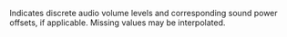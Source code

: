 Indicates discrete audio volume levels and corresponding sound power offsets, if applicable. Missing values may be interpolated.
